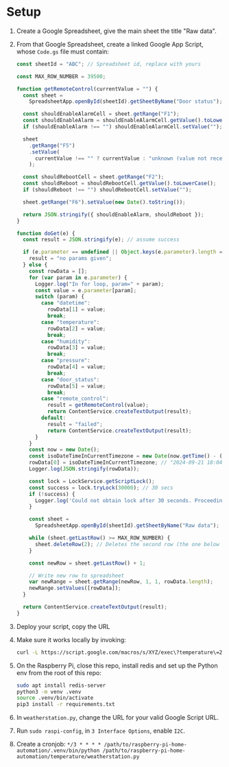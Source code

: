# Setup

1. Create a Google Spreadsheet, give the main sheet the title "Raw data".
1. From that Google Spreadsheet, create a linked Google App Script, whose `Code.gs` file must contain:

   ```javascript
   const sheetId = "ABC"; // Spreadsheet id, replace with yours

   const MAX_ROW_NUMBER = 39500;

   function getRemoteControl(currentValue = "") {
     const sheet =
       SpreadsheetApp.openById(sheetId).getSheetByName("Door status");

     const shouldEnableAlarmCell = sheet.getRange("F1");
     const shouldEnableAlarm = shouldEnableAlarmCell.getValue().toLowerCase();
     if (shouldEnableAlarm !== "") shouldEnableAlarmCell.setValue("");

     sheet
       .getRange("F5")
       .setValue(
         currentValue !== "" ? currentValue : "unknown (value not received)"
       );

     const shouldRebootCell = sheet.getRange("F2");
     const shouldReboot = shouldRebootCell.getValue().toLowerCase();
     if (shouldReboot !== "") shouldRebootCell.setValue("");

     sheet.getRange("F6").setValue(new Date().toString());

     return JSON.stringify({ shouldEnableAlarm, shouldReboot });
   }

   function doGet(e) {
     const result = JSON.stringify(e); // assume success

     if (e.parameter == undefined || Object.keys(e.parameter).length === 0) {
       result = "no params given";
     } else {
       const rowData = [];
       for (var param in e.parameter) {
         Logger.log("In for loop, param=" + param);
         const value = e.parameter[param];
         switch (param) {
           case "datetime":
             rowData[1] = value;
             break;
           case "temperature":
             rowData[2] = value;
             break;
           case "humidity":
             rowData[3] = value;
             break;
           case "pressure":
             rowData[4] = value;
             break;
           case "door_status":
             rowData[5] = value;
             break;
           case "remote_control":
             result = getRemoteControl(value);
             return ContentService.createTextOutput(result);
           default:
             result = "failed";
             return ContentService.createTextOutput(result);
         }
       }
       const now = new Date();
       const isoDateTimeInCurrentTimezone = new Date(now.getTime() - (now.getTimezoneOffset() * 60000)).toISOString().replace(/T/, ' ').replace(/\..+/, '');
       rowData[0] = isoDateTimeInCurrentTimezone; // "2024-09-21 18:04:12"
       Logger.log(JSON.stringify(rowData));

       const lock = LockService.getScriptLock();
       const success = lock.tryLock(30000); // 30 secs
       if (!success) {
         Logger.log('Could not obtain lock after 30 seconds. Proceeding anyways... despite the risk of overwriting the current last line in the sheet.');
       }

       const sheet =
         SpreadsheetApp.openById(sheetId).getSheetByName("Raw data");

       while (sheet.getLastRow() >= MAX_ROW_NUMBER) {
         sheet.deleteRow(2); // Deletes the second row (the one below the headers)
       }

       const newRow = sheet.getLastRow() + 1;

       // Write new row to spreadsheet
       var newRange = sheet.getRange(newRow, 1, 1, rowData.length);
       newRange.setValues([rowData]);
     }

     return ContentService.createTextOutput(result);
   }
   ```

1. Deploy your script, copy the URL
1. Make sure it works locally by invoking:

   ```bash
   curl -L https://script.google.com/macros/s/XYZ/exec\?temperature\=20\&humidity\=50
   ```

1. On the Raspberry Pi, close this repo, install redis and set up the Python env from the root of this repo:

   ```bash
   sudo apt install redis-server
   python3 -m venv .venv
   source .venv/bin/activate
   pip3 install -r requirements.txt

   ```

1. In `weatherstation.py`, change the URL for your valid Google Script URL.
1. Run `sudo raspi-config`, in `3 Interface Options`, enable `I2C`.
1. Create a cronjob: `*/3 * * * * /path/to/raspberry-pi-home-automation/.venv/bin/python /path/to/raspberry-pi-home-automation/temperature/weatherstation.py`
